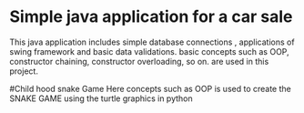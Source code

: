 # Simple java application for a car sale 

This java application includes simple database connections , applications of swing framework and basic data validations. basic concepts such as OOP, constructor chaining, constructor overloading, so on. are used in this project.

#Child hood snake Game
Here concepts such as OOP is used to create the SNAKE GAME using the turtle graphics in python
